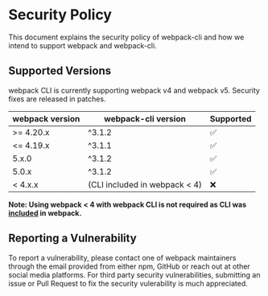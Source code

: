 # Security Policy

This document explains the security policy of webpack-cli and how we intend to support webpack and webpack-cli.

## Supported Versions

webpack CLI is currently supporting webpack v4 and webpack v5. Security fixes are released in patches.

| webpack version | webpack-cli version           | Supported          |
| --------------- | ----------------------------- | ------------------ |
| >= 4.20.x        | ^3.1.2                        | :white_check_mark: |
| <= 4.19.x          | ^3.1.1                        | :white_check_mark: |
| 5.x.0           | ^3.1.2                        | :white_check_mark: |
| 5.0.x           | ^3.1.2                        | :white_check_mark: |
| < 4.x.x         | (CLI included in webpack < 4) | :x:                |

**Note: Using webpack < 4 with webpack CLI is not required as CLI was [included](https://github.com/webpack/webpack/commit/4b0332d3909eea8115d84f9a03da2d52478daa70#diff-b9cfc7f2cdf78a7f4b91a753d10865a2) in webpack.**

## Reporting a Vulnerability

To report a vulnerability, please contact one of webpack maintainers through the email provided from either npm, GitHub or reach out at other social media platforms. For third party security vulnerabilities, submitting an issue or Pull Request to fix the security vulerability is much appreciated.
